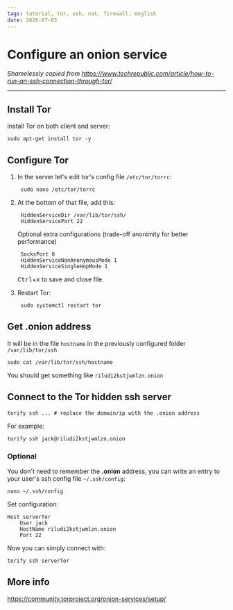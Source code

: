 ```yaml
---
tags: tutorial, tor, ssh, nat, firewall, english
date: 2020-07-03
---
```


# Configure an onion service

*Shamelessly copied from <https://www.techrepublic.com/article/how-to-run-an-ssh-connection-through-tor/>*

---

## Install Tor

Install Tor on both client and server:

    sudo apt-get install tor -y

## Configure Tor

1. In the server let's edit tor's config file `/etc/tor/torrc`:

        sudo nano /etc/tor/torrc

2. At the bottom of that file, add this:

        HiddenServiceDir /var/lib/tor/ssh/
        HiddenServicePort 22

    Optional extra configurations (trade-off anonimity for better performance)

        SocksPort 0
        HiddenServiceNonAnonymousMode 1
        HiddenServiceSingleHopMode 1

    <kbd>Ctrl</kbd>+<kbd>x</kbd> to save and close file.

3. Restart Tor:

        sudo systemctl restart tor

## Get .onion address

It will be in the file `hostname` in the previously configured folder `/var/lib/tor/ssh`

    sudo cat /var/lib/tor/ssh/hostname

You should get something like `riludi2kstjwmlzn.onion`

## Connect to the Tor hidden ssh server

    torify ssh ... # replace the domain/ip with the .onion address

For example:

    torify ssh jack@riludi2kstjwmlzn.onion

### Optional

You don't need to remember the **.onion** address, you can write an entry to your user's ssh config file `~/.ssh/config`:

    nano ~/.ssh/config

Set configuration:

    Host serverTor
        User jack
        HostName riludi2kstjwmlzn.onion
        Port 22

Now you can simply connect with:

    torify ssh serverTor

## More info

<https://community.torproject.org/onion-services/setup/>
